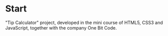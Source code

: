 # Start
"Tip Calculator" project, developed in the mini course of HTML5, CSS3 and JavaScript, together with the company One Bit Code.
